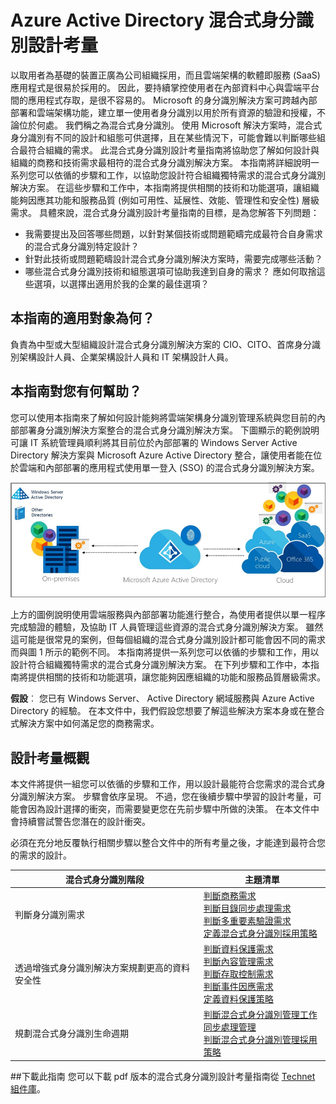 <properties
    pageTitle="Azure Active Directory 混合式身分識別設計考量 - 概觀 | Microsoft Azure"
    description="混合式身分識別設計考量指南的概觀和內容對應"
    documentationCenter=""
    services="active-directory"
    authors="yuridio"
    manager="stevenpo"
    editor=""/>

<tags
    ms.service="active-directory"
    ms.devlang="na"
    ms.topic="article"
    ms.tgt_pltfrm="na"
    ms.workload="identity" 
    ms.date="12/07/2015"
    ms.author="yuridio"/>

# Azure Active Directory 混合式身分識別設計考量

以取用者為基礎的裝置正廣為公司組織採用，而且雲端架構的軟體即服務 (SaaS) 應用程式是很易於採用的。 因此，要持續掌控使用者在內部資料中心與雲端平台間的應用程式存取，是很不容易的。  Microsoft 的身分識別解決方案可跨越內部部署和雲端架構功能，建立單一使用者身分識別以用於所有資源的驗證和授權，不論位於何處。 我們稱之為混合式身分識別。 使用 Microsoft 解決方案時，混合式身分識別有不同的設計和組態可供選擇，且在某些情況下，可能會難以判斷哪些組合最符合組織的需求。 此混合式身分識別設計考量指南將協助您了解如何設計與組織的商務和技術需求最相符的混合式身分識別解決方案。  本指南將詳細說明一系列您可以依循的步驟和工作，以協助您設計符合組織獨特需求的混合式身分識別解決方案。 在這些步驟和工作中，本指南將提供相關的技術和功能選項，讓組織能夠因應其功能和服務品質 (例如可用性、延展性、效能、管理性和安全性) 層級需求。 
具體來說，混合式身分識別設計考量指南的目標，是為您解答下列問題： 

- 我需要提出及回答哪些問題，以針對某個技術或問題範疇完成最符合自身需求的混合式身分識別特定設計？
- 針對此技術或問題範疇設計混合式身分識別解決方案時，需要完成哪些活動？ 
- 哪些混合式身分識別技術和組態選項可協助我達到自身的需求？ 應如何取捨這些選項，以選擇出適用於我的企業的最佳選項？


## 本指南的適用對象為何？
 負責為中型或大型組織設計混合式身分識別解決方案的 CIO、CITO、首席身分識別架構設計人員、企業架構設計人員和 IT 架構設計人員。

## 本指南對您有何幫助？ 
您可以使用本指南來了解如何設計能夠將雲端架構身分識別管理系統與您目前的內部部署身分識別解決方案整合的混合式身分識別解決方案。 下圖顯示的範例說明可讓 IT 系統管理員順利將其目前位於內部部署的 Windows Server Active Directory 解決方案與 Microsoft Azure Active Directory 整合，讓使用者能在位於雲端和內部部署的應用程式使用單一登入 (SSO) 的混合式身分識別解決方案。

![](./media/hybrid-id-design-considerations/hybridID-example.png)


上方的圖例說明使用雲端服務與內部部署功能進行整合，為使用者提供以單一程序完成驗證的體驗，及協助 IT 人員管理這些資源的混合式身分識別解決方案。 雖然這可能是很常見的案例，但每個組織的混合式身分識別設計都可能會因不同的需求而與圖 1 所示的範例不同。 
本指南將提供一系列您可以依循的步驟和工作，用以設計符合組織獨特需求的混合式身分識別解決方案。 在下列步驟和工作中，本指南將提供相關的技術和功能選項，讓您能夠因應組織的功能和服務品質層級需求。

**假設**︰ 您已有 Windows Server、 Active Directory 網域服務與 Azure Active Directory 的經驗。 在本文件中，我們假設您想要了解這些解決方案本身或在整合式解決方案中如何滿足您的商務需求。

## 設計考量概觀
本文件將提供一組您可以依循的步驟和工作，用以設計最能符合您需求的混合式身分識別解決方案。 步驟會依序呈現。 不過，您在後續步驟中學習的設計考量，可能會因為設計選擇的衝突，而需要變更您在先前步驟中所做的決策。 在本文件中會持續嘗試警告您潛在的設計衝突。 

必須在充分地反覆執行相關步驟以整合文件中的所有考量之後，才能達到最符合您的需求的設計。 

| 混合式身分識別階段                                             | 主題清單                                                                                                                                                                                       |
|-------------------------------------------------------------------|--------------------------------------------------------------------------------------------------------------------------------------------------------------------------------------------------|
| 判斷身分識別需求                                   | [判斷商務需求](active-directory-hybrid-identity-design-considerations-business-needs.md)<br> [判斷目錄同步處理需求](active-directory-hybrid-identity-design-considerations-directory-sync-requirements.md)<br> [判斷多重要素驗證需求](active-directory-hybrid-identity-design-considerations-multifactor-auth-requirements.md)<br> [定義混合式身分識別採用策略](active-directory-hybrid-identity-design-considerations-identity-adoption-strategy.md)                       |
| 透過增強式身分識別解決方案規劃更高的資料安全性 | [判斷資料保護需求](active-directory-hybrid-identity-design-considerations-dataprotection-requirements.md) <br> [判斷內容管理需求](active-directory-hybrid-identity-design-considerations-contentmgt-requirements.md)<br> [判斷存取控制需求](active-directory-hybrid-identity-design-considerations-accesscontrol-requirements.md)<br> [判斷事件因應需求](active-directory-hybrid-identity-design-considerations-incident-response-requirements.md) <br> [定義資料保護策略](active-directory-hybrid-identity-design-considerations-data-protection-strategy.md)  |
| 規劃混合式身分識別生命週期                                | [判斷混合式身分識別管理工作](active-directory-hybrid-identity-design-considerations-hybridId-management-tasks.md) <br> [同步處理管理](active-directory-hybrid-identity-design-considerations-hybridId-management-tasks.md)<br> [判斷混合式身分識別管理採用策略](active-directory-hybrid-identity-design-considerations-lifecycle-adoption-strategy.md) |     


##下載此指南
您可以下載 pdf 版本的混合式身分識別設計考量指南從 [Technet 組件庫](https://gallery.technet.microsoft.com/Azure-Hybrid-Identity-b06c8288)。 

                                                             

